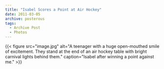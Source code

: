 ```yaml
---
title: "Isabel Scores a Point at Air Hockey"
date: 2011-03-05
archive: posterous
tags: 
  - Archive Post
  - Photos
---
```


{{< figure 
	src="image.jpg" 
	alt="A teenager with a huge open-mouthed smile of excitement. They stand at the end of an air hockey table with bright carnival lights behind them." 
	caption="Isabel after winning a point against me." >}}
